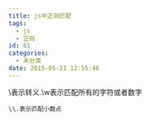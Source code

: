 ```yaml
---
title: js中正则匹配
tags:
  - js
  - 正则
id: 61
categories:
  - 未分类
date: 2015-05-21 12:55:46
---
```


\\表示转义.\\w表示匹配所有的字符或者数字

	\\.表示匹配小数点
